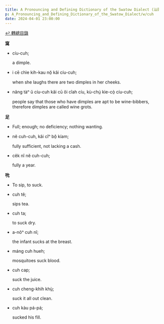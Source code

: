 ```yaml
---
title: A Pronouncing and Defining Dictionary of the Swatow Dialect (汕頭方言音義字典) / cuh
p: A_Pronouncing_and_Defining_Dictionary_of_the_Swatow_Dialect/w/cuh
date: 2024-04-01 23:00:00
---
```


[↩️ 轉總目錄](/A_Pronouncing_and_Defining_Dictionary_of_the_Swatow_Dialect)


**窩**

- cíu-cuh;

  a dimple.

- i cē chìe kih-kau nŏ̤ kâi cíu-cuh;

  when she laughs there are two dimples in her cheeks.

- nâng tàⁿ ŭ cíu-cuh kâi cū ŏi cîah cíu, kù-chṳ́ kìe-cò̤ cíu-cuh;

  people say that those who have dimples are apt to be wine-bibbers, therefore dimples are called wine grots.

**足**
- Full; enough; no deficiency; nothing wanting.

- nĕ cuh-cuh, kâi cîⁿ bô̤ kíam;

  fully sufficient, not lacking a cash.

- cêk nî nĕ cuh-cuh;

  fully a year.

**吮**
- To sip, to suck.

- cuh tê;

  sips tea.

- cuh ta;

  to suck dry.

- a-nôⁿ cuh nĭ;

  the infant sucks at the breast.

- máng cuh hueh;

  mosquitoes suck blood.

- cuh cap;

  suck the juice.

- cuh cheng-khih khṳ̀;

  suck it all out clean.

- cuh kàu pá-pá;

  sucked his fill.